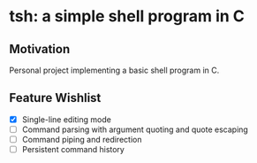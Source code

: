 # tsh: a simple shell program in C

## Motivation

Personal project implementing a basic shell program in C.

## Feature Wishlist

- [x] Single-line editing mode
- [ ] Command parsing with argument quoting and quote escaping
- [ ] Command piping and redirection
- [ ] Persistent command history